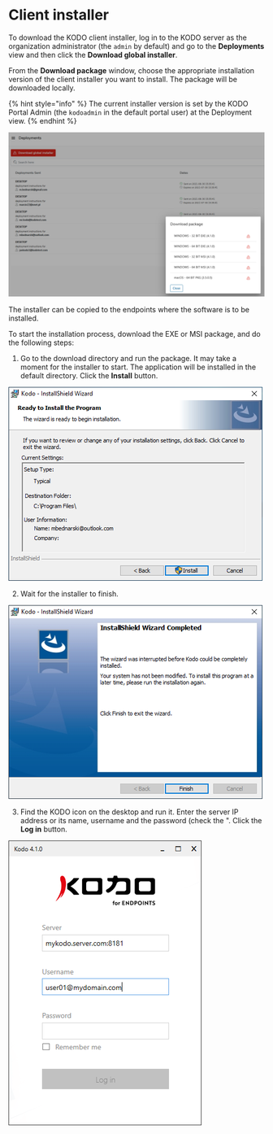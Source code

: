 # Client installer

To download the KODO client installer, log in to the KODO server as the organization administrator \(the `admin` by default\) and go to the **Deployments** view and then click the **Download global installer**.

From the **Download package** window, choose the appropriate installation version of the client installer you want to install. The package will be downloaded locally.

{% hint style="info" %}
 The current installer version is set by the KODO Portal Admin \(the `kodoadmin` in the default portal user\) at the Deployment view.
{% endhint %}

![](../../.gitbook/assets/image%20%2854%29.png)

The installer can be copied to the endpoints where the software is to be installed.

To start the installation process, download the EXE or MSI package, and do the following steps: 

1. Go to the download directory and run the package. It may take a moment for the installer to start. The application will be installed in the default directory. Click the **Install** button.

![](../../.gitbook/assets/image%20%28104%29.png)

2. Wait for the installer to finish. 

![](../../.gitbook/assets/image%20%28125%29.png)

 3. Find the KODO icon on the desktop and run it. Enter the server IP address or its name, username and the password \(check the ". Click the **Log in** button.

![](../../.gitbook/assets/image%20%28138%29.png)





